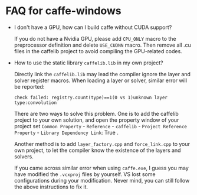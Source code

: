 FAQ for caffe-windows
================

 - I don't have a GPU, how can I build caffe without CUDA support?
 
   If you do not have a Nvidia GPU, please add `CPU_ONLY` macro to the preprocessor definition and delete `USE_CUDNN` macro.
   Then remove all .cu files in the caffelib project to avoid compiling the GPU-related codes.
   
 - How to use the static library `caffelib.lib` in my own project?
 
   Directly link the `caffelib.lib` may lead the compiler ignore the layer and solver register macros. When loading a layer or solver,
   similar error will be reported:
   ```
   check failed: registry.count(type)==1(0 vs 1)unknown layer type:convolution
   ```
   There are two ways to solve this problem. One is to add the caffelib project to your own solution, and open the property window of
   your project set
   `Common Property` - `Reference` - `caffelib` - `Project Reference Property` - `Library Dependency Link`: True .
   
   Another method is to add `layer_factory.cpp` and `force_link.cpp` to your own project, to let the compiler know the existence of
   the layers and solvers.
   
   If you came across similar error when using `caffe.exe`, I guess you may have modified the `.vcxproj` files by yourself. VS lost some configurations during your modification. Never mind, you can still follow the above instructions to fix it.
